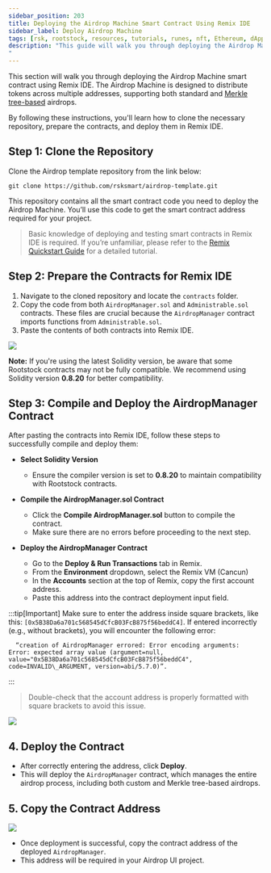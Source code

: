 ```yaml
---
sidebar_position: 203
title: Deploying the Airdrop Machine Smart Contract Using Remix IDE
sidebar_label: Deploy Airdrop Machine
tags: [rsk, rootstock, resources, tutorials, runes, nft, Ethereum, dApps, smart contracts, airdrop]
description: "This guide will walk you through deploying the Airdrop Machine smart contract using Remix IDE. The Airdrop Machine is designed to distribute tokens across multiple addresses, supporting both standard and Merkle tree-based airdrops. 
"
---
```

This section will walk you through deploying the Airdrop Machine smart contract using Remix IDE. The Airdrop Machine is designed to distribute tokens across multiple addresses, supporting both standard and [Merkle tree-based](https://www.investopedia.com/terms/m/merkle-tree.asp) airdrops. 

By following these instructions, you'll learn how to clone the necessary repository, prepare the contracts, and deploy them in Remix IDE.

## **Step 1: Clone the Repository**

Clone the Airdrop template repository from the link below:
```
git clone https://github.com/rsksmart/airdrop-template.git
```

This repository contains all the smart contract code you need to deploy the Airdrop Machine. You’ll use this code to get the smart contract address required for your project.

> Basic knowledge of deploying and testing smart contracts in Remix IDE is required. If you’re unfamiliar, please refer to the [Remix Quickstart Guide](/developers/quickstart/remix/) for a detailed tutorial.

## **Step 2: Prepare the Contracts for Remix IDE**

1. Navigate to the cloned repository and locate the `contracts` folder.  
2. Copy the code from both `AirdropManager.sol` and `Administrable.sol` contracts. These files are crucial because the `AirdropManager` contract imports functions from `Administrable.sol`.  
3. Paste the contents of both contracts into Remix IDE.

<img src="/img/resources/runes/airdrop/prepare-contract-for-remix.png"/>

**Note:** If you're using the latest Solidity version, be aware that some Rootstock contracts may not be fully compatible. We recommend using Solidity version **0.8.20** for better compatibility.

## **Step 3: Compile and Deploy the AirdropManager Contract**

After pasting the contracts into Remix IDE, follow these steps to successfully compile and deploy them: 

* **Select Solidity Version**

  * Ensure the compiler version is set to **0.8.20** to maintain compatibility with Rootstock contracts.

* **Compile the AirdropManager.sol Contract**

  * Click the **Compile AirdropManager.sol** button to compile the contract.  
  * Make sure there are no errors before proceeding to the next step.

* **Deploy the AirdropManager Contract**

  * Go to the **Deploy & Run Transactions** tab in Remix.  
  * From the **Environment** dropdown, select the Remix VM (Cancun)  
  * In the **Accounts** section at the top of Remix, copy the first account address.  
  * Paste this address into the contract deployment input field.  

:::tip[Important]
Make sure to enter the address inside square brackets, like this: `[0x5B38Da6a701c568545dCfcB03FcB875f56beddC4]`. If entered incorrectly 
(e.g., without brackets), you will encounter the following error:  

```
  “creation of AirdropManager errored: Error encoding arguments: Error: expected array value (argument=null, value="0x5B38Da6a701c568545dCfcB03FcB875f56beddC4", code=INVALID\_ARGUMENT, version=abi/5.7.0)”. 
```
:::
  
> Double-check that the account address is properly formatted with square brackets to avoid this issue.

<img src="/img/resources/runes/airdrop/Deploy-the-AirdropManager-Contract.png"/>

## **4\. Deploy the Contract**

* After correctly entering the address, click **Deploy**.  
* This will deploy the `AirdropManager` contract, which manages the entire airdrop process, including both custom and Merkle tree-based airdrops.

## **5\. Copy the Contract Address**

<img src="/img/resources/runes/airdrop/Copy-the-Contract-Address.png"/>

* Once deployment is successful, copy the contract address of the deployed `AirdropManager`.  
* This address will be required in your Airdrop UI project.

